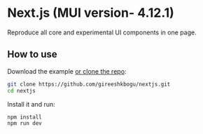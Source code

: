 # Next.js (MUI version- 4.12.1)
Reproduce all core and experimental UI components in one page.

## How to use

Download the example [or clone the repo](https://github.com/mui-org/material-ui):

```sh
git clone https://github.com/gireeshkbogu/nextjs.git
cd nextjs
```

Install it and run:

```sh
npm install
npm run dev
```


